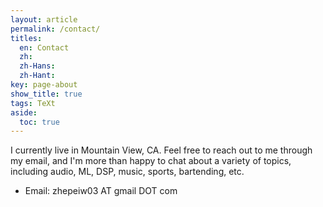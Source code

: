 ```yaml
---
layout: article
permalink: /contact/
titles:
  en: Contact
  zh:
  zh-Hans:
  zh-Hant:
key: page-about
show_title: true
tags: TeXt
aside:
  toc: true
---
```



<!-- ## Contact -->

I currently live in Mountain View, CA. Feel free to reach out to me through my email, and I'm more than happy to chat about a variety of topics, including audio, ML, DSP, music, sports, bartending, etc.


* Email: zhepeiw03 AT gmail DOT com
<!-- * Office: 3332 Siebel Center for Computer Science,   -->
<!-- &nbsp; &nbsp; &nbsp; &nbsp; &nbsp; &nbsp; 201 N. Goodwin Ave.,   -->
<!-- &nbsp; &nbsp; &nbsp; &nbsp; &nbsp; &nbsp; Urbana IL, 61801, USA -->
